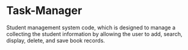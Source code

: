 # Task-Manager
Student management system code, which is designed to manage a collecting the student information by allowing the user to add, search, display, delete, and save book records.
